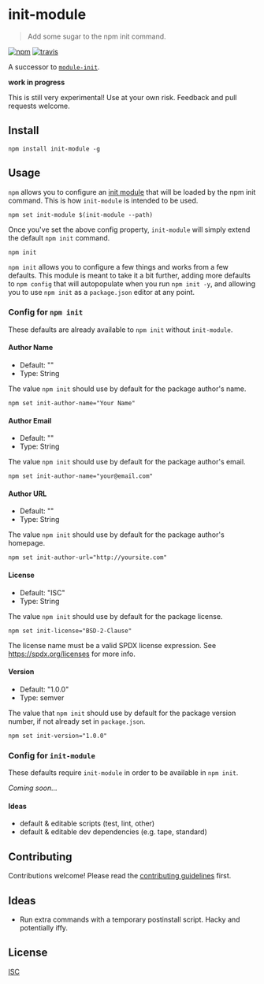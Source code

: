 # init-module

> Add some sugar to the npm init command.

[![npm][npm-image]][npm-url]
[![travis][travis-image]][travis-url]

[npm-image]: https://img.shields.io/npm/v/init-module.svg?style=flat-square
[npm-url]: https://www.npmjs.com/package/init-module
[travis-image]: https://img.shields.io/travis/ngoldman/init-module.svg?style=flat-square
[travis-url]: https://travis-ci.org/ngoldman/init-module

A successor to [`module-init`](https://github.com/ngoldman/module-init).

**work in progress**

This is still very experimental! Use at your own risk. Feedback and pull requests welcome.

## Install

```
npm install init-module -g
```

## Usage

`npm` allows you to configure an [init module](https://docs.npmjs.com/misc/config#init-module) that will be loaded by the npm init command. This is how `init-module` is intended to be used.

```
npm set init-module $(init-module --path)
```

Once you've set the above config property, `init-module` will simply extend the default `npm init` command.

```
npm init
```

`npm init` allows you to configure a few things and works from a few defaults. This module is meant to take it a bit further, adding more defaults to `npm config` that will autopopulate when you run `npm init -y`, and allowing you to use `npm init` as a `package.json` editor at any point.

### Config for `npm init`

These defaults are already available to `npm init` without `init-module`.

#### Author Name

- Default: ""
- Type: String

The value `npm init` should use by default for the package author's name.

```
npm set init-author-name="Your Name"
```

#### Author Email

- Default: ""
- Type: String

The value `npm init` should use by default for the package author's email.

```
npm set init-author-name="your@email.com"
```

#### Author URL

- Default: ""
- Type: String

The value `npm init` should use by default for the package author's homepage.

```
npm set init-author-url="http://yoursite.com"
```

#### License

- Default: "ISC"
- Type: String

The value `npm init` should use by default for the package license.

```
npm set init-license="BSD-2-Clause"
```

The license name must be a valid SPDX license expression. See https://spdx.org/licenses for more info.

#### Version

- Default: "1.0.0"
- Type: semver

The value that `npm init` should use by default for the package version number, if not already set in `package.json`.

```
npm set init-version="1.0.0"
```

### Config for `init-module`

These defaults require `init-module` in order to be available in `npm init`.

*Coming soon...*

#### Ideas

- default & editable scripts (test, lint, other)
- default & editable dev dependencies (e.g. tape, standard)

## Contributing

Contributions welcome! Please read the [contributing guidelines](CONTRIBUTING.md) first.

## Ideas

- Run extra commands with a temporary postinstall script. Hacky and potentially iffy.

## License

[ISC](LICENSE)
